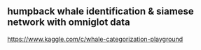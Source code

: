 ## humpback whale identification & siamese network with omniglot data 
https://www.kaggle.com/c/whale-categorization-playground
